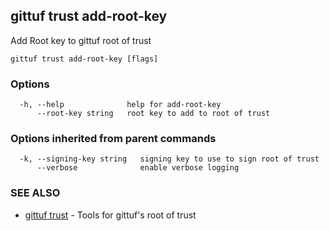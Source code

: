 ## gittuf trust add-root-key

Add Root key to gittuf root of trust

```
gittuf trust add-root-key [flags]
```

### Options

```
  -h, --help              help for add-root-key
      --root-key string   root key to add to root of trust
```

### Options inherited from parent commands

```
  -k, --signing-key string   signing key to use to sign root of trust
      --verbose              enable verbose logging
```

### SEE ALSO

* [gittuf trust](gittuf_trust.md)	 - Tools for gittuf's root of trust

